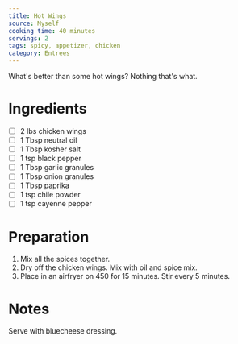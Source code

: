```yaml
---
title: Hot Wings
source: Myself
cooking time: 40 minutes
servings: 2
tags: spicy, appetizer, chicken
category: Entrees
---
```


What's better than some hot wings? Nothing that's what.

Ingredients
===========

* [ ] 2 lbs chicken wings
* [ ] 1 Tbsp neutral oil
* [ ] 1 Tbsp kosher salt
* [ ] 1 tsp black pepper
* [ ] 1 Tbsp garlic granules
* [ ] 1 Tbsp onion granules
* [ ] 1 Tbsp paprika
* [ ] 1 tsp chile powder
* [ ] 1 tsp cayenne pepper

Preparation
===========
1. Mix all the spices together.
2. Dry off the chicken wings. Mix with oil and spice mix.
3. Place in an airfryer on 450 for 15 minutes. Stir every 5 minutes.

Notes
=====

Serve with bluecheese dressing.

